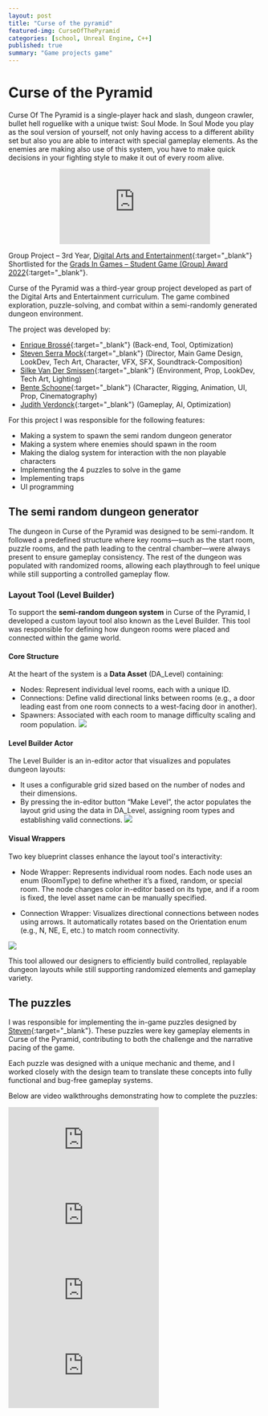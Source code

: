 ```yaml
---
layout: post
title: "Curse of the pyramid"
featured-img: CurseOfThePyramid
categories: [school, Unreal Engine, C++]
published: true
summary: "Game projects game"
---
```


# Curse of the Pyramid

Curse Of The Pyramid is a single-player hack and slash, dungeon crawler, bullet hell roguelike with a unique twist: Soul Mode.
In Soul Mode you play as the soul version of yourself, not only having access to a different ability set but also you are able to interact with special gameplay elements. As the enemies are making also use of this system, you have to make quick decisions in your fighting style to make it out of every room alive. 


<p align="center"><iframe src="https://www.youtube.com/embed/us-wrjvyLB4" frameborder="0" 
allow="accelerometer; autoplay; encrypted-media; gyroscope; picture-in-picture" allowfullscreen></iframe></p>


Group Project – 3rd Year, [Digital Arts and Entertainment](https://www.digitalartsandentertainment.be/){:target="_blank"}
Shortlisted for the [Grads In Games – Student Game (Group) Award 2022](https://gradsingames.com/news/grads-in-games-awards-2022-the-shortlist/){:target="_blank"}.

Curse of the Pyramid was a third-year group project developed as part of the Digital Arts and Entertainment curriculum. The game combined exploration, puzzle-solving, and combat within a semi-randomly generated dungeon environment.


The project was developed by: 
- [Enrique Brossé](https://www.linkedin.com/in/enrique-brosse/){:target="_blank"} (Back-end, Tool, Optimization)
- [Steven Serra Mock](https://www.linkedin.com/in/stevenserramock/){:target="_blank"} (Director, Main Game Design, LookDev, Tech Art,  Character, VFX, SFX, Soundtrack-Composition)
- [Silke Van Der Smissen](https://www.linkedin.com/in/silke-van-der-smissen-41079920a){:target="_blank"} (Environment, Prop, LookDev, Tech Art, Lighting)
- [Bente Schoone](https://www.linkedin.com/in/benteschoone/){:target="_blank"} (Character, Rigging, Animation, UI, Prop, Cinematography)
- [Judith Verdonck](https://www.linkedin.com/in/judith-verdonck-33905b221){:target="_blank"} (Gameplay, AI, Optimization)

For this project I was responsible for the following features: 

- Making a system to spawn the semi random dungeon generator
- Making a system where enemies should spawn in the room
- Making the dialog system for interaction with the non playable characters
- Implementing the 4 puzzles to solve in the game 
- Implementing traps
- UI programming 

## The semi random dungeon generator 


The dungeon in Curse of the Pyramid was designed to be semi-random. It followed a predefined structure where key rooms—such as the start room, puzzle rooms, and the path leading to the central chamber—were always present to ensure gameplay consistency. The rest of the dungeon was populated with randomized rooms, allowing each playthrough to feel unique while still supporting a controlled gameplay flow.


### Layout Tool (Level Builder)

To support the **semi-random dungeon system** in Curse of the Pyramid, I developed a custom layout tool also known as the Level Builder. This tool was responsible for defining how dungeon rooms were placed and connected within the game world.

#### Core Structure
At the heart of the system is a **Data Asset** (DA_Level) containing:
- Nodes: Represent individual level rooms, each with a unique ID.
- Connections: Define valid directional links between rooms (e.g., a door leading east from one room connects to a west-facing door in another).
- Spawners: Associated with each room to manage difficulty scaling and room population.
![](../assets/img/posts/CurseOfThePyramid/DA_Level.png)

#### Level Builder Actor

The Level Builder is an in-editor actor that visualizes and populates dungeon layouts:

- It uses a configurable grid sized based on the number of nodes and their dimensions.
- By pressing the in-editor button “Make Level”, the actor populates the layout grid using the data in DA_Level, assigning room types and establishing valid connections.
![](../assets/img/posts/CurseOfThePyramid/LayoutTool.png)

#### Visual Wrappers
Two key blueprint classes enhance the layout tool's interactivity:

- Node Wrapper: Represents individual room nodes. Each node uses an enum (RoomType) to define whether it’s a fixed, random, or special room. The node changes color in-editor based on its type, and if a room is fixed, the level asset name can be manually specified.

- Connection Wrapper: Visualizes directional connections between nodes using arrows. It automatically rotates based on the Orientation enum (e.g., N, NE, E, etc.) to match room connectivity.

![](../assets/img/posts/CurseOfThePyramid/NodeWrapper.png)

This tool allowed our designers to efficiently build controlled, replayable dungeon layouts while still supporting randomized elements and gameplay variety.



## The puzzles 

I was responsible for implementing the in-game puzzles designed by [Steven](https://www.linkedin.com/in/stevenserramock/){:target="_blank"}. These puzzles were key gameplay elements in Curse of the Pyramid, contributing to both the challenge and the narrative pacing of the game.

Each puzzle was designed with a unique mechanic and theme, and I worked closely with the design team to translate these concepts into fully functional and bug-free gameplay systems.

Below are video walkthroughs demonstrating how to complete the puzzles:

<p float="left">
<iframe src="https://www.youtube.com/embed/sUfFDAuab_E" frameborder="0" allow="accelerometer; autoplay; encrypted-media; gyroscope; picture-in-picture" allowfullscreen></iframe>
<iframe src="https://www.youtube.com/embed/L6yrXnhD5nA" frameborder="0" allow="accelerometer; autoplay; encrypted-media; gyroscope; picture-in-picture" allowfullscreen></iframe>
<iframe src="https://www.youtube.com/embed/tl2wj8h22HQ" frameborder="0" allow="accelerometer; autoplay; encrypted-media; gyroscope; picture-in-picture" allowfullscreen></iframe>
<iframe src="https://www.youtube.com/embed/rOCN6sIt-J4" frameborder="0" allow="accelerometer; autoplay; encrypted-media; gyroscope; picture-in-picture" allowfullscreen></iframe>
</p>